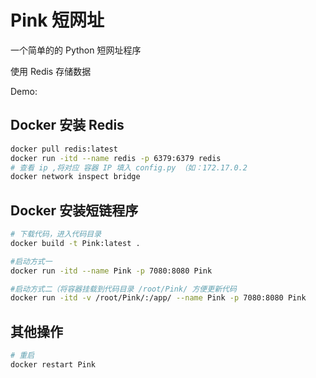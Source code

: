 # Pink 短网址
一个简单的的 Python 短网址程序

使用 Redis 存储数据

Demo: 

## Docker 安装 Redis

```bash
docker pull redis:latest
docker run -itd --name redis -p 6379:6379 redis
# 查看 ip ,将对应 容器 IP 填入 config.py （如：172.17.0.2
docker network inspect bridge
```

## Docker 安装短链程序

```bash
# 下载代码，进入代码目录
docker build -t Pink:latest .

#启动方式一
docker run -itd --name Pink -p 7080:8080 Pink

#启动方式二（将容器挂载到代码目录 /root/Pink/ 方便更新代码
docker run -itd -v /root/Pink/:/app/ --name Pink -p 7080:8080 Pink
```

## 其他操作
```bash
# 重启
docker restart Pink
```
